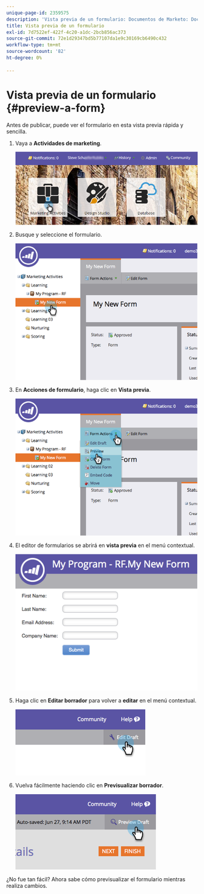 ```yaml
---
unique-page-id: 2359575
description: 'Vista previa de un formulario: Documentos de Marketo: Documentación del producto'
title: Vista previa de un formulario
exl-id: 7d7522ef-422f-4c20-a1dc-2bcb856ac373
source-git-commit: 72e1d29347bd5b77107da1e9c30169cb6490c432
workflow-type: tm+mt
source-wordcount: '82'
ht-degree: 0%

---
```


# Vista previa de un formulario {#preview-a-form}

Antes de publicar, puede ver el formulario en esta vista previa rápida y sencilla.

1. Vaya a **Actividades de marketing**.

   ![](assets/login-marketing-activities-6.png)

1. Busque y seleccione el formulario.

   ![](assets/image2014-9-15-17-3a45-3a51.png)

1. En **Acciones de formulario**, haga clic en **Vista previa**.

   ![](assets/image2014-9-15-17-3a46-3a9.png)

1. El editor de formularios se abrirá en **vista previa** en el menú contextual.

   ![](assets/image2014-9-15-17-3a46-3a17.png)

1. Haga clic en **Editar borrador** para volver a **editar** en el menú contextual.

   ![](assets/image2014-9-15-17-3a46-3a37.png)

1. Vuelva fácilmente haciendo clic en **Previsualizar borrador**.

   ![](assets/image2014-9-15-17-3a46-3a45.png)

¿No fue tan fácil? Ahora sabe cómo previsualizar el formulario mientras realiza cambios.
